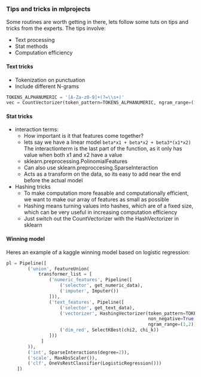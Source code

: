 ### Tips and tricks in mlprojects

Some routines are worth getting in there, lets follow some tuts on tips and
tricks from the experts.  The tips involve:

- Text processing 
- Stat methods
- Computation efficiency

#### Text tricks
- Tokenization on punctuation
- Include different N-grams

```python
TOKENS_ALPHANUMERIC = '[A-Za-z0-9]+(?=\\s+)'
vec = CountVectorizer(token_pattern=TOKENS_ALPHANUMERIC, ngram_range=(1,2))
```

#### Stat tricks

- interaction terms:
    * How important is it that features come together?
    * lets say we have a linear model 
        `beta*x1 + beta*x2 + beta3*(x1*x2)`
        The interactionterm is the last part of the function, as it only has
        value when both x1 and x2 have a value
    * sklearn.preprocessing.PolinomialFeatures
    * Can also use sklearn.preproccesing.SparseInteraction
    * Acts as a transform on the data, so its easy to add near the end before
      the actual model
- Hashing tricks
    * To make computation more feasable and computationally efficient, we want
      to make our array of features as small as possible
    * Hashing means turning values into hashes, which are of a fixed size, 
      which can be very useful in increasing computation efficiency
    * Just switch out the CountVectorizer with the HashVectorizer in sklearn

#### Winning model

Heres an example of a kaggle winning model based on logistic regression:

```python
pl = Pipeline([
        ('union', FeatureUnion(
            transformer_list = [
                ('numeric_features', Pipeline([
                    ('selector', get_numeric_data),
                    ('imputer', Imputer())
                ])),
                ('text_features', Pipeline([
                    ('selector', get_text_data),
                    ('vectorizer', HashingVectorizer(token_pattern=TOKENS_ALPHANUMERIC,
                                                     non_negative=True, norm=None, binary=False,
                                                     ngram_range=(1,2))),
                    ('dim_red', SelectKBest(chi2, chi_k))
                ]))
             ]
        )),
        ('int', SparseInteractions(degree=2)),
        ('scale', MaxAbsScaler()),
        ('clf', OneVsRestClassifier(LogisticRegression()))
    ])
```
